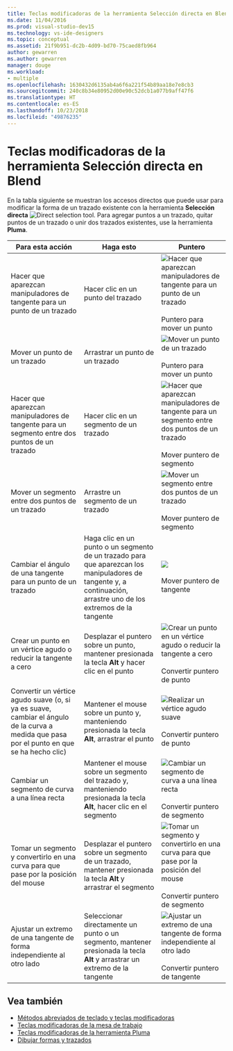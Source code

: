 ```yaml
---
title: Teclas modificadoras de la herramienta Selección directa en Blend
ms.date: 11/04/2016
ms.prod: visual-studio-dev15
ms.technology: vs-ide-designers
ms.topic: conceptual
ms.assetid: 21f9b951-dc2b-4d09-bd70-75caed8fb964
author: gewarren
ms.author: gewarren
manager: douge
ms.workload:
- multiple
ms.openlocfilehash: 1630432d6135ab4a6f6a221f54b89aa18e7e8cb3
ms.sourcegitcommit: 240c8b34e80952d00e90c52dcb1a077b9aff47f6
ms.translationtype: HT
ms.contentlocale: es-ES
ms.lasthandoff: 10/23/2018
ms.locfileid: "49876235"
---
```

# <a name="direct-selection-tool-modifier-keys-in-blend"></a>Teclas modificadoras de la herramienta Selección directa en Blend
En la tabla siguiente se muestran los accesos directos que puede usar para modificar la forma de un trazado existente con la herramienta **Selección directa** ![Direct selection tool](../designers/media/6dd6571f-c116-451d-8dd2-1f88b8406362.png). Para agregar puntos a un trazado, quitar puntos de un trazado o unir dos trazados existentes, use la herramienta **Pluma**.

|Para esta acción|Haga esto|Puntero|
| - |-------------|-------------|
|Hacer que aparezcan manipuladores de tangente para un punto de un trazado|Hacer clic en un punto del trazado|![Hacer que aparezcan manipuladores de tangente para un punto de un trazado](../designers/media/cfcc5f41-a666-4524-a958-50b9051130ca.png)<br /><br /> Puntero para mover un punto|
|Mover un punto de un trazado|Arrastrar un punto de un trazado|![Mover un punto de un trazado](../designers/media/cfcc5f41-a666-4524-a958-50b9051130ca.png)<br /><br /> Puntero para mover un punto|
|Hacer que aparezcan manipuladores de tangente para un segmento entre dos puntos de un trazado|Hacer clic en un segmento de un trazado|![Hacer que aparezcan manipuladores de tangente para un segmento entre dos puntos de un trazado](../designers/media/2ace930f-98fa-410b-92cf-7a4b88503ee7.png)<br /><br /> Mover puntero de segmento|
|Mover un segmento entre dos puntos de un trazado|Arrastre un segmento de un trazado|![Mover un segmento entre dos puntos de un trazado](../designers/media/2ace930f-98fa-410b-92cf-7a4b88503ee7.png)<br /><br /> Mover puntero de segmento|
|Cambiar el ángulo de una tangente para un punto de un trazado|Haga clic en un punto o un segmento de un trazado para que aparezcan los manipuladores de tangente y, a continuación, arrastre uno de los extremos de la tangente|![](../designers/media/beb1a907-1e50-450c-aab3-4d7026f5e426.png)<br /><br /> Mover puntero de tangente|
|Crear un punto en un vértice agudo o reducir la tangente a cero|Desplazar el puntero sobre un punto, mantener presionada la tecla **Alt** y hacer clic en el punto|![Crear un punto en un vértice agudo o reducir la tangente a cero](../designers/media/21197b10-aba4-4a9d-8145-647d0ba8e518.png)<br /><br /> Convertir puntero de punto|
|Convertir un vértice agudo suave (o, si ya es suave, cambiar el ángulo de la curva a medida que pasa por el punto en que se ha hecho clic)|Mantener el mouse sobre un punto y, manteniendo presionada la tecla **Alt**, arrastrar el punto|![Realizar un vértice agudo suave](../designers/media/21197b10-aba4-4a9d-8145-647d0ba8e518.png)<br /><br /> Convertir puntero de punto|
|Cambiar un segmento de curva a una línea recta|Mantener el mouse sobre un segmento del trazado y, manteniendo presionada la tecla **Alt**, hacer clic en el segmento|![Cambiar un segmento de curva a una línea recta](../designers/media/975a855a-8536-441f-97ed-2f1496e416bf.png)<br /><br /> Convertir puntero de segmento|
|Tomar un segmento y convertirlo en una curva para que pase por la posición del mouse|Desplazar el puntero sobre un segmento de un trazado, mantener presionada la tecla **Alt** y arrastrar el segmento|![Tomar un segmento y convertirlo en una curva para que pase por la posición del mouse](../designers/media/975a855a-8536-441f-97ed-2f1496e416bf.png)<br /><br /> Convertir puntero de segmento|
|Ajustar un extremo de una tangente de forma independiente al otro lado|Seleccionar directamente un punto o un segmento, mantener presionada la tecla **Alt** y arrastrar un extremo de la tangente|![Ajustar un extremo de una tangente de forma independiente al otro lado](../designers/media/923951da-4081-4f8b-bebc-0f1f64d87504.png)<br /><br /> Convertir puntero de tangente|

## <a name="see-also"></a>Vea también

- [Métodos abreviados de teclado y teclas modificadoras](../designers/keyboard-shortcuts-and-modifier-keys-in-blend.md)
- [Teclas modificadoras de la mesa de trabajo](../designers/artboard-modifier-keys-in-blend.md)
- [Teclas modificadoras de la herramienta Pluma](../designers/pen-tool-modifier-keys-in-blend.md)
- [Dibujar formas y trazados](../designers/draw-shapes-and-paths.md)